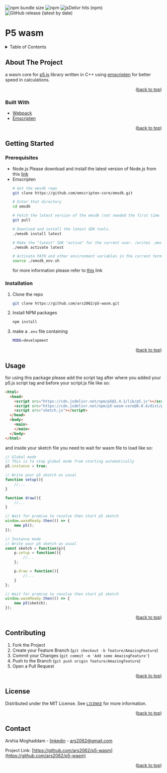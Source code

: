 
![npm bundle size](https://img.shields.io/bundlephobia/min/p5-wasm-core) ![npm](https://img.shields.io/npm/dw/p5-wasm-core) ![jsDelivr hits (npm)](https://img.shields.io/jsdelivr/npm/hw/p5-wasm-core) ![GitHub release (latest by date)](https://img.shields.io/github/v/release/ars2062/p5-wasm)


<div id="top"></div>

# P5 wasm

<details>
  <summary>Table of Contents</summary>
  <ol>
    <li>
      <a href="#about-the-project">About The Project</a>
      <ul>
        <li><a href="#built-with">Built With</a></li>
      </ul>
    </li>
    <li>
      <a href="#getting-started">Getting Started</a>
      <ul>
        <li><a href="#prerequisites">Prerequisites</a></li>
        <li><a href="#installation">Installation</a></li>
      </ul>
    </li>
    <li><a href="#usage">Usage</a></li>
    <li><a href="#contributing">Contributing</a></li>
    <li><a href="#license">License</a></li>
    <li><a href="#contact">Contact</a></li>
  </ol>
</details>



<!-- ABOUT THE PROJECT -->
## About The Project
a wasm core for [p5.js](https://github.com/processing/p5.js/) library written in C++ using [emscripten](https://emscripten.org/) for better speed in calculations.

<p align="right">(<a href="#top">back to top</a>)</p>



### Built With

* [Webpack](https://webpack.js.org/)
* [Emscripten](https://emscripten.org/)

<p align="right">(<a href="#top">back to top</a>)</p>



<!-- GETTING STARTED -->
## Getting Started

### Prerequisites
* Node.js
  Please download and install the latest version of Node.js from this [link](https://nodejs.org/en/download/)
* Emscripten
  ```sh
  # Get the emsdk repo
  git clone https://github.com/emscripten-core/emsdk.git

  # Enter that directory
  cd emsdk
  
  # Fetch the latest version of the emsdk (not needed the first time you clone)
  git pull

  # Download and install the latest SDK tools.
  ./emsdk install latest

  # Make the "latest" SDK "active" for the current user. (writes .emscripten file)
  ./emsdk activate latest

  # Activate PATH and other environment variables in the current terminal
  source ./emsdk_env.sh
  ```
  for more information please refer to [this](https://emscripten.org/docs/getting_started/downloads.html) link

### Installation

1. Clone the repo
   ```sh
   git clone https://github.com/ars2062/p5-wasm.git
   ```
2. Install NPM packages
   ```sh
   npm install
   ```
4. make a `.env` file containing
   ```sh
   MODE=development
   ```

<p align="right">(<a href="#top">back to top</a>)</p>



<!-- USAGE EXAMPLES -->
## Usage
for using this package please add the script tag after where you added your p5.js script tag and before your script.js file like so:
```html
<html>
  <head>
    <script src="https://cdn.jsdelivr.net/npm/p5@1.4.1/lib/p5.js"></script>
    <script src="https://cdn.jsdelivr.net/npm/p5-wasm-core@0.0.4/dist/p5.wasm.js"></script>
    <script src="sketch.js"></script>
  </head>
  <body>
    <main>
    </main>
  </body>
</html>
```
and inside your sketch file you need to wait for wasm file to load like so:
```javascript
// Global mode
// This is to stop global mode from starting automatically
p5.instance = true;

// Write your p5 sketch as usual
function setup(){
	//...
}

function draw(){
	//...
}

// Wait for promise to resolve then start p5 sketch
window.wasmReady.then(() => {
	new p5();
});
```
```javascript
// Instance mode
// Write your p5 sketch as usual
const sketch = function(p){
	p.setup = function(){
		//...
	};

	p.draw = function(){
		//...
	}
};

// Wait for promise to resolve then start p5 sketch
window.wasmReady.then(() => {
	new p5(sketch);
});
```

<p align="right">(<a href="#top">back to top</a>)</p>


<!-- CONTRIBUTING -->
## Contributing

1. Fork the Project
2. Create your Feature Branch (`git checkout -b feature/AmazingFeature`)
3. Commit your Changes (`git commit -m 'Add some AmazingFeature'`)
4. Push to the Branch (`git push origin feature/AmazingFeature`)
5. Open a Pull Request

<p align="right">(<a href="#top">back to top</a>)</p>



<!-- LICENSE -->
## License

Distributed under the MIT License. See [`LICENSE`](https://github.com/ars2062/p5-wasm/blob/master/LICENSE) for more information.

<p align="right">(<a href="#top">back to top</a>)</p>



<!-- CONTACT -->
## Contact

Arshia Moghaddam - [linkedin](https://www.linkedin.com/in/arshia-moghaddam-9357081a4/) - ars2062@gmail.com

Project Link: [https://github.com/ars2062/p5-wasm](https://github.com/ars2062/p5-wasm)

<p align="right">(<a href="#top">back to top</a>)</p>
